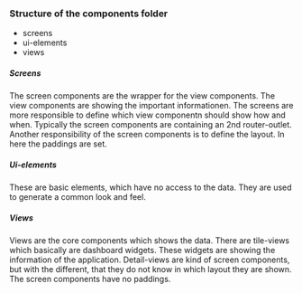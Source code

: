 ### Structure of the components folder
- screens
- ui-elements
- views 

##### Screens
The screen components are the wrapper for the view components. The view components are showing the important informationen. The screens are more responsible to define which view componentn should show how and when. Typically the screen components are containing an 2nd router-outlet. Another responsibility of the screen components is to define the layout. In here the paddings are set.  

##### Ui-elements
These are basic elements, which have no access to the data. They are used to generate a common look and feel.

##### Views
Views are the core components which shows the data. There are tile-views which basically are dashboard widgets. These widgets are showing the information of the application. Detail-views are kind of screen components, but with the different, that they do not know in which layout they are shown. The screen components have no paddings. 


